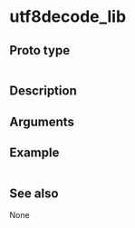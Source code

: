 # utf8decode_lib

## Proto type

```php

```

## Description


## Arguments


## Example

```php

```

## See also
None


